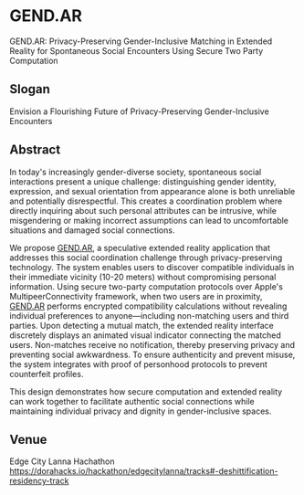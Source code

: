 # GEND.AR
GEND.AR: Privacy-Preserving Gender-Inclusive Matching in Extended Reality for Spontaneous Social Encounters Using Secure Two Party Computation

## Slogan

Envision a Flourishing Future of Privacy-Preserving Gender-Inclusive Encounters

## Abstract

In today's increasingly gender-diverse society, spontaneous social interactions present a unique challenge: distinguishing gender identity, expression, and sexual orientation from appearance alone is both unreliable and potentially disrespectful. This creates a coordination problem where directly inquiring about such personal attributes can be intrusive, while misgendering or making incorrect assumptions can lead to uncomfortable situations and damaged social connections.

We propose [GEND.AR](http://gend.ar/), a speculative extended reality application that addresses this social coordination challenge through privacy-preserving technology. The system enables users to discover compatible individuals in their immediate vicinity (10-20 meters) without compromising personal information. Using secure two-party computation protocols over Apple's MultipeerConnectivity framework, when two users are in proximity, [GEND.AR](http://gend.ar/) performs encrypted compatibility calculations without revealing individual preferences to anyone—including non-matching users and third parties. Upon detecting a mutual match, the extended reality interface discretely displays an animated visual indicator connecting the matched users. Non-matches receive no notification, thereby preserving privacy and preventing social awkwardness. To ensure authenticity and prevent misuse, the system integrates with proof of personhood protocols to prevent counterfeit profiles.

This design demonstrates how secure computation and extended reality can work together to facilitate authentic social connections while maintaining individual privacy and dignity in gender-inclusive spaces.

## Venue

Edge City Lanna Hachathon  
https://dorahacks.io/hackathon/edgecitylanna/tracks#-deshittification-residency-track
